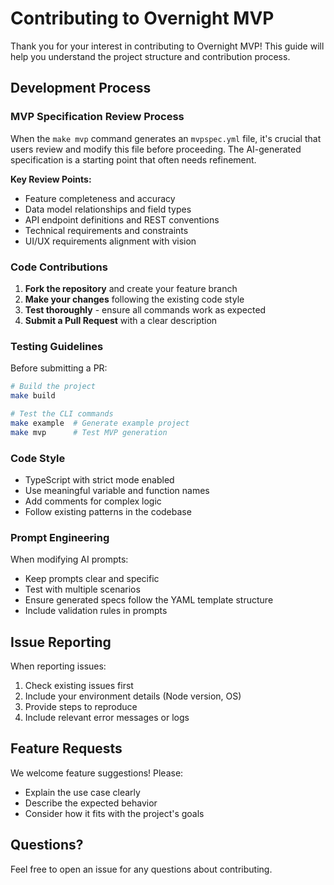 # Contributing to Overnight MVP

Thank you for your interest in contributing to Overnight MVP! This guide will help you understand the project structure and contribution process.

## Development Process

### MVP Specification Review Process

When the `make mvp` command generates an `mvpspec.yml` file, it's crucial that users review and modify this file before proceeding. The AI-generated specification is a starting point that often needs refinement.

**Key Review Points:**
- Feature completeness and accuracy
- Data model relationships and field types
- API endpoint definitions and REST conventions
- Technical requirements and constraints
- UI/UX requirements alignment with vision

### Code Contributions

1. **Fork the repository** and create your feature branch
2. **Make your changes** following the existing code style
3. **Test thoroughly** - ensure all commands work as expected
4. **Submit a Pull Request** with a clear description

### Testing Guidelines

Before submitting a PR:
```bash
# Build the project
make build

# Test the CLI commands
make example  # Generate example project
make mvp      # Test MVP generation
```

### Code Style

- TypeScript with strict mode enabled
- Use meaningful variable and function names
- Add comments for complex logic
- Follow existing patterns in the codebase

### Prompt Engineering

When modifying AI prompts:
- Keep prompts clear and specific
- Test with multiple scenarios
- Ensure generated specs follow the YAML template structure
- Include validation rules in prompts

## Issue Reporting

When reporting issues:
1. Check existing issues first
2. Include your environment details (Node version, OS)
3. Provide steps to reproduce
4. Include relevant error messages or logs

## Feature Requests

We welcome feature suggestions! Please:
- Explain the use case clearly
- Describe the expected behavior
- Consider how it fits with the project's goals

## Questions?

Feel free to open an issue for any questions about contributing.